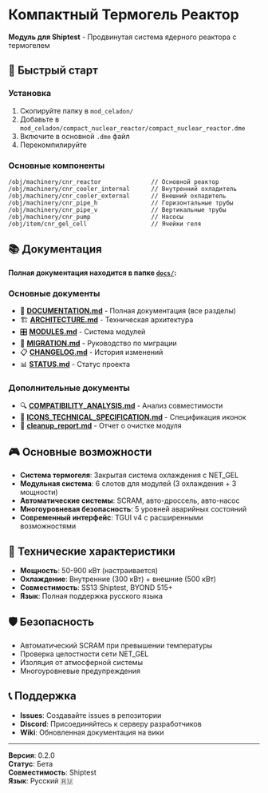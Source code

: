 # Компактный Термогель Реактор

**Модуль для Shiptest** - Продвинутая система ядерного реактора с термогелем

## 🚀 Быстрый старт

### Установка
1. Скопируйте папку в `mod_celadon/`
2. Добавьте в `mod_celadon/compact_nuclear_reactor/compact_nuclear_reactor.dme`
3. Включите в основной `.dme` файл
4. Перекомпилируйте

### Основные компоненты
```dm
/obj/machinery/cnr_reactor              // Основной реактор
/obj/machinery/cnr_cooler_internal      // Внутренний охладитель
/obj/machinery/cnr_cooler_external      // Внешний охладитель
/obj/machinery/cnr_pipe_h               // Горизонтальные трубы
/obj/machinery/cnr_pipe_v               // Вертикальные трубы
/obj/machinery/cnr_pump                 // Насосы
/obj/item/cnr_gel_cell                  // Ячейки геля
```

## 📚 Документация

**Полная документация находится в папке [`docs/`](docs/):**

### Основные документы
- 📖 **[DOCUMENTATION.md](docs/DOCUMENTATION.md)** - Полная документация (все разделы)
- 🏗️ **[ARCHITECTURE.md](docs/ARCHITECTURE.md)** - Техническая архитектура
- 🎛️ **[MODULES.md](docs/MODULES.md)** - Система модулей
- 🔄 **[MIGRATION.md](docs/MIGRATION.md)** - Руководство по миграции
- 📋 **[CHANGELOG.md](docs/CHANGELOG.md)** - История изменений
- 📊 **[STATUS.md](docs/STATUS.md)** - Статус проекта

### Дополнительные документы
- 🔍 **[COMPATIBILITY_ANALYSIS.md](docs/COMPATIBILITY_ANALYSIS.md)** - Анализ совместимости
- 🎨 **[ICONS_TECHNICAL_SPECIFICATION.md](docs/ICONS_TECHNICAL_SPECIFICATION.md)** - Спецификация иконок
- 🧹 **[cleanup_report.md](docs/cleanup_report.md)** - Отчет о очистке модуля

## 🎮 Основные возможности

- **Система термогеля**: Закрытая система охлаждения с NET_GEL
- **Модульная система**: 6 слотов для модулей (3 охлаждения + 3 мощности)
- **Автоматические системы**: SCRAM, авто-дроссель, авто-насос
- **Многоуровневая безопасность**: 5 уровней аварийных состояний
- **Современный интерфейс**: TGUI v4 с расширенными возможностями

## 🔧 Технические характеристики

- **Мощность**: 50-900 кВт (настраивается)
- **Охлаждение**: Внутренние (300 кВт) + внешние (500 кВт)
- **Совместимость**: SS13 Shiptest, BYOND 515+
- **Язык**: Полная поддержка русского языка

## 🛡️ Безопасность

- Автоматический SCRAM при превышении температуры
- Проверка целостности сети NET_GEL
- Изоляция от атмосферной системы
- Многоуровневые предупреждения

## 📞 Поддержка

- **Issues**: Создавайте issues в репозитории
- **Discord**: Присоединяйтесь к серверу разработчиков
- **Wiki**: Обновленная документация на вики

---

**Версия**: 0.2.0  
**Статус**: Бета  
**Совместимость**: Shiptest  
**Язык**: Русский 🇷🇺
